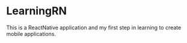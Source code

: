 # LearningRN

This is a ReactNative application and my first step in learning to create mobile applications.

